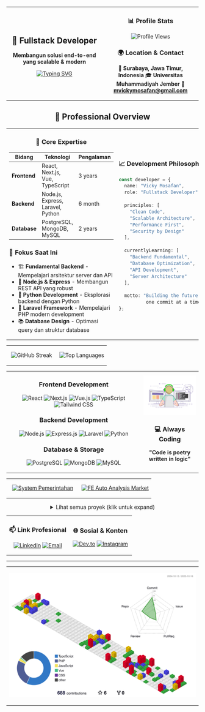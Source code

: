 <div align="center">

<table>
<tr>
<td width="50%" align="center">

## 🚀 Fullstack Developer

**Membangun solusi end-to-end yang scalable & modern**

[![Typing SVG](https://readme-typing-svg.demolab.com?font=Fira+Code&size=22&duration=3000&pause=1000&color=2E86AB&width=400&lines=Fullstack+Developer)](https://git.io/typing-svg)

</td>
<td width="50%" align="center">

### 📊 Profile Stats
![Profile Views](https://komarev.com/ghpvc/?username=vickyymosafan&label=Profile%20Views&color=0e75b6&style=flat-square)

### 🌍 Location & Contact
📍 **Surabaya, Jawa Timur, Indonesia**
🎓 **Universitas Muhammadiyah Jember**
📧 **mvickymosafan@gmail.com**

</td>
</tr>
</table>

</div>

<div align="center">

## 💼 Professional Overview

<table>
<tr>
<td width="60%" align="center">

### 🎯 Core Expertise

| Bidang | Teknologi | Pengalaman |
|--------|-----------|------------|
| **Frontend** | React, Next.js, Vue, TypeScript | 3 years |
| **Backend** | Node.js, Express, Laravel, Python | 6 month |
| **Database** | PostgreSQL, MongoDB, MySQL | 2 years |

<div align="left">

### 🚀 Fokus Saat Ini
- 🏗️ **Fundamental Backend** - Mempelajari arsitektur server dan API
- 🔧 **Node.js & Express** - Membangun REST API yang robust
- 🐍 **Python Development** - Eksplorasi backend dengan Python
- 🎨 **Laravel Framework** - Mempelajari PHP modern development
- 📚 **Database Design** - Optimasi query dan struktur database

</div>

</td>
<td width="40%" align="center">

<div align="left">

### 📈 Development Philosophy

```typescript
const developer = {
  name: "Vicky Mosafan",
  role: "Fullstack Developer",

  principles: [
    "Clean Code",
    "Scalable Architecture",
    "Performance First",
    "Security by Design"
  ],

  currentlyLearning: [
    "Backend Fundamental",
    "Database Optimization",
    "API Development",
    "Server Architecture"
  ],

  motto: "Building the future,
          one commit at a time 🚀"
};
```

</div>

</td>
</tr>
</table>

</div>

<div align="center">

<table>
<tr>
<td width="50%" align="center">

![GitHub Streak](https://github-readme-streak-stats.herokuapp.com/?user=vickyymosafan&theme=tokyonight&hide_border=true)

</td>
<td width="50%" align="center">

![Top Languages](https://github-readme-stats.vercel.app/api/top-langs/?username=vickyymosafan&theme=tokyonight&hide_border=true&layout=compact&langs_count=6)

</td>
</tr>
</table>

</div>

<div align="center">

<table>
<tr>
<td width="70%" align="center">

### Frontend Development
![React](https://img.shields.io/badge/React-20232A?style=for-the-badge&logo=react&logoColor=61DAFB)
![Next.js](https://img.shields.io/badge/Next.js-000000?style=for-the-badge&logo=next.js&logoColor=white)
![Vue.js](https://img.shields.io/badge/Vue.js-35495E?style=for-the-badge&logo=vue.js&logoColor=4FC08D)
![TypeScript](https://img.shields.io/badge/TypeScript-007ACC?style=for-the-badge&logo=typescript&logoColor=white)
![Tailwind CSS](https://img.shields.io/badge/Tailwind_CSS-38B2AC?style=for-the-badge&logo=tailwind-css&logoColor=white)

### Backend Development
![Node.js](https://img.shields.io/badge/Node.js-43853D?style=for-the-badge&logo=node.js&logoColor=white)
![Express.js](https://img.shields.io/badge/Express.js-404D59?style=for-the-badge)
![Laravel](https://img.shields.io/badge/Laravel-FF2D20?style=for-the-badge&logo=laravel&logoColor=white)
![Python](https://img.shields.io/badge/Python-3776AB?style=for-the-badge&logo=python&logoColor=white)

### Database & Storage
![PostgreSQL](https://img.shields.io/badge/PostgreSQL-316192?style=for-the-badge&logo=postgresql&logoColor=white)
![MongoDB](https://img.shields.io/badge/MongoDB-4EA94B?style=for-the-badge&logo=mongodb&logoColor=white)
![MySQL](https://img.shields.io/badge/MySQL-005C84?style=for-the-badge&logo=mysql&logoColor=white)

</td>
<td width="30%" align="center">

<img src="https://raw.githubusercontent.com/devSouvik/devSouvik/master/gif3.gif" alt="Tech Stack Animation" width="250"/>

### 💻 Always Coding
**"Code is poetry written in logic"**

</td>
</tr>
</table>

</div>

<div align="center">

<table>
<tr>
<td width="50%" align="center">

[![System Pemerintahan](https://github-readme-stats.vercel.app/api/pin/?username=vickyymosafan&repo=system-pemerintahan&theme=tokyonight&hide_border=true)](https://github.com/vickyymosafan/system-pemerintahan)

</td>
<td width="50%" align="center">

[![FE Auto Analysis Market](https://github-readme-stats.vercel.app/api/pin/?username=vickyymosafan&repo=FE_auto-analysis-market&theme=tokyonight&hide_border=true)](https://github.com/vickyymosafan/FE_auto-analysis-market)

</td>
</tr>
</table>
<details>
<summary>Lihat semua proyek (klik untuk expand)</summary>

<table>
<tr>
<td width="50%" align="center">

[![SIM Architect](https://github-readme-stats.vercel.app/api/pin/?username=vickyymosafan&repo=sim-architect&theme=tokyonight&hide_border=true)](https://github.com/vickyymosafan/sim-architect)

</td>
<td width="50%" align="center">

[![BE Playlist Downloader](https://github-readme-stats.vercel.app/api/pin/?username=vickyymosafan&repo=BE_playlist-downloader&theme=tokyonight&hide_border=true)](https://github.com/vickyymosafan/BE_playlist-downloader)

</td>
</tr>
<tr>
<td width="50%" align="center">

[![PY Auto Analysis Market](https://github-readme-stats.vercel.app/api/pin/?username=vickyymosafan&repo=PY_auto-analysis-market&theme=tokyonight&hide_border=true)](https://github.com/vickyymosafan/PY_auto-analysis-market)

</td>
<td width="50%" align="center">

[![Antosa Architect](https://github-readme-stats.vercel.app/api/pin/?username=vickyymosafan&repo=antosa-architect&theme=tokyonight&hide_border=true)](https://github.com/vickyymosafan/antosa-architect)

</td>
</tr>
</table>

</details>

</div>

<div align="center">

<table>
<tr>
<td width="50%" align="center">

### 📫 Link Profesional
[![LinkedIn](https://img.shields.io/badge/LinkedIn-0077B5?style=for-the-badge&logo=linkedin&logoColor=white)](https://www.linkedin.com/in/vickymosafan/)
[![Email](https://img.shields.io/badge/Email-D14836?style=for-the-badge&logo=gmail&logoColor=white)](mailto:mvickymosafan@gmail.com)

</td>
<td width="50%" align="center">

### 🌐 Sosial & Konten
[![Dev.to](https://img.shields.io/badge/dev.to-0A0A0A?style=for-the-badge&logo=devdotto&logoColor=white)](https://dev.to/vickymosafan)
[![Instagram](https://img.shields.io/badge/Instagram-E4405F?style=for-the-badge&logo=instagram&logoColor=white)](https://www.instagram.com/viicsyy/)

</td>
</tr>
</table>

</div>

---

<div align="center">

<table>
<tr>
<td width="50%" align="center">

![3D Profile Night Rainbow](./profile-3d-contrib/profile-gitblock.svg)

</td>
</tr>
</table>

</div>
